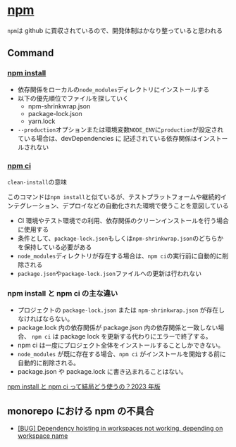 # [npm](https://www.npmjs.com/)

`npm`は github に買収されているので、開発体制はかなり整っていると思われる

## Command

### [npm install](https://docs.npmjs.com/cli/v10/commands/npm-install)

- 依存関係をローカルの`node_modules`ディレクトリにインストールする
- 以下の優先順位でファイルを探していく
  - npm-shrinkwrap.json
  - package-lock.json
  - yarn.lock
- `--production`オプションまたは環境変数`NODE_ENV`に`production`が設定されている場合は、devDependencies に
記述されている依存関係はインストールされない


### [npm ci](https://docs.npmjs.com/cli/v10/commands/npm-ci)

`clean-install`の意味

このコマンドは`npm install`と似ているが、テストプラットフォームや継続的インテグレーション、デプロイなどの自動化された環境で使うことを意図している

- CI 環境やテスト環境での利用、依存関係のクリーンインストールを行う場合に使用する
- 条件として、`package-lock.json`もしくは`npm-shrinkwrap.json`のどちらかを保持している必要がある
- `node_modules`ディレクトリが存在する場合は、`npm ci`の実行前に自動的に削除される
- `package.json`や`package-lock.json`ファイルへの更新は行われない

### npm install と npm ci の主な違い

- プロジェクトの `package-lock.json` または `npm-shrinkwrap.json` が存在しなければならない。
- package.lock 内の依存関係が package.json 内の依存関係と一致しない場合、 `npm ci` は package lock を更新する代わりにエラーで終了する。
- npm ci は一度にプロジェクト全体をインストールすることしかできない。
- `node_modules` が既に存在する場合、`npm ci` がインストールを開始する前に自動的に削除される。
- package.json や package.lock に書き込まれることはない。

[npm install と npm ci って結局どう使うの？2023 年版](https://bufferings.hatenablog.com/entry/2023/03/15/215044)

## monorepo における npm の不具合

- [[BUG] Dependency hoisting in workspaces not working, depending on workspace name](https://github.com/npm/cli/issues/4512)
